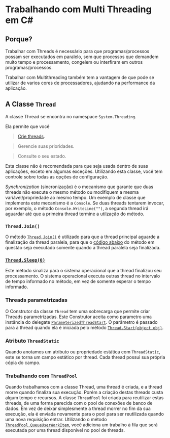 # Trabalhando com Multi Threading em C#

## Porque?

Trabalhar com Threads é necessário para que programas/processos possam ser executados em paralelo, sem que processos que demandem muito tempo e processamento, congelem ou interfiram em outros programas/processos.

Trabalhar com Multithreading também tem a vantagem de que pode se utilizar de varios cores de processadores, ajudando na performance da aplicação.

## A Classe `Thread`

A classe Thread se encontra no namespace `System.Threading`.

Ela permite que você
> [Crie threads](https://github.com/Johnsonxd4/Multithreading/blob/43e0bd461edf94e66ea15afaae6930338ce5b356/ExemploThreading/Program.cs#L8).

> Gerencie suas prioridades.

> Consulte o seu estado.

Esta classe não é recomendada para que seja usada dentro de suas aplicações, exceto em algumas exceções. Utilizando esta classe, você tem controle sobre todas as opções de configuração.

*Synchronization* (sincronização) é o mecanismo que garante que duas threads não execute o mesmo método ou modifiquem a mesma variável/propriedade ao mesmo tempo. Um exemplo de classe que implementa este mecanismo é a `Console`. Se duas threads tentarem invocar, por exemplo, o método `Console.WriteLine("")`, a segunda thread irá aguardar até que a primeira thread termine a utilzação do método.

### `Thread.Join()`

O método [`Thread.Join()`](https://github.com/Johnsonxd4/Multithreading/blob/43e0bd461edf94e66ea15afaae6930338ce5b356/ExemploThreading/Program.cs#L16) é utilizado para que a thread principal aguarde a finalização da thread paralela, para que o [código abaixo](https://github.com/Johnsonxd4/Multithreading/blob/43e0bd461edf94e66ea15afaae6930338ce5b356/ExemploThreading/Program.cs#L18) do método em questão seja executado somente quando a thread paralela seja finalizada.

### [`Thread.Sleep(0)`](https://github.com/Johnsonxd4/Multithreading/blob/43e0bd461edf94e66ea15afaae6930338ce5b356/ExemploThreading/Program.cs#L24)

Este método sinaliza para o sistema operacional que a thread finalizou seu processamento. O sistema operacional executa outras thread no intervalo de tempo informado no método, em vez de somente esperar o tempo informado.

### Threads parametrizadas

O Construtor da classe `Thread` tem uma sobrecarga que permite criar Threads parametrizadas. Este Construtor aceita como parametro uma instância do delegate [`ParameterizedThreadStart`](https://github.com/Johnsonxd4/Multithreading/blob/4d9d10042420e6abebf43c75c703a733ac78d588/ExemploThreading/Program.cs#L21). O parâmetro é passado para a thread quando ela é iniciada pelo método [`Thread.Start(object obj)`](https://github.com/Johnsonxd4/Multithreading/blob/4d9d10042420e6abebf43c75c703a733ac78d588/ExemploThreading/Program.cs#L22). 

### Atributo `ThreadStatic`

Quando anotamos um atributo ou  propriedade estática com `ThreadStatic`, este se torna um campo estático por thread. Cada thread possui sua própria cópia do campo.

### Trabalhando com `ThreadPool`

Quando trabalhamos com a classe Thread, uma thread é criada, e a thread morre quando finaliza sua execução. Porém a criação destas threads custa algum tempo e recursos.
A classe `ThreadPool` foi criada para reutilizar estas threads, de uma forma parecida com o pool de conexões de banco de dados. Em vez de deixar simplesmente a thread morrer no fim da sua execução, ela é enviada novamente para o pool para ser reutilizada quando uma nova requisição entrar.
Utilizando o método [`ThreadPool.QueueUserWorkItem`](https://github.com/Johnsonxd4/Multithreading/blob/8a526e27f2564156e0c8fae6f686c23510f32079/ExemploThreading/Program.cs#L34), você adiciona um  trabalho à fila que será executada por uma thread disponivel no pool de threads.